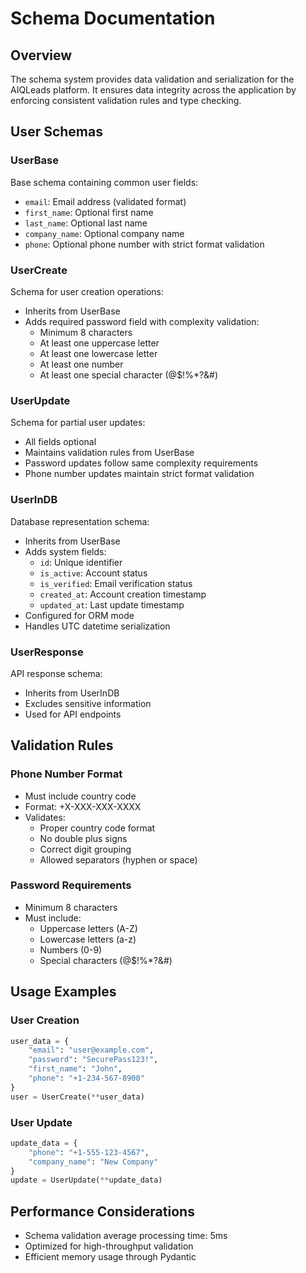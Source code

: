 # Schema Documentation

## Overview
The schema system provides data validation and serialization for the AIQLeads platform. It ensures data integrity across the application by enforcing consistent validation rules and type checking.

## User Schemas

### UserBase
Base schema containing common user fields:
- `email`: Email address (validated format)
- `first_name`: Optional first name
- `last_name`: Optional last name
- `company_name`: Optional company name
- `phone`: Optional phone number with strict format validation

### UserCreate
Schema for user creation operations:
- Inherits from UserBase
- Adds required password field with complexity validation:
  - Minimum 8 characters
  - At least one uppercase letter
  - At least one lowercase letter
  - At least one number
  - At least one special character (@$!%*?&#)

### UserUpdate
Schema for partial user updates:
- All fields optional
- Maintains validation rules from UserBase
- Password updates follow same complexity requirements
- Phone number updates maintain strict format validation

### UserInDB
Database representation schema:
- Inherits from UserBase
- Adds system fields:
  - `id`: Unique identifier
  - `is_active`: Account status
  - `is_verified`: Email verification status
  - `created_at`: Account creation timestamp
  - `updated_at`: Last update timestamp
- Configured for ORM mode
- Handles UTC datetime serialization

### UserResponse
API response schema:
- Inherits from UserInDB
- Excludes sensitive information
- Used for API endpoints

## Validation Rules

### Phone Number Format
- Must include country code
- Format: +X-XXX-XXX-XXXX
- Validates:
  - Proper country code format
  - No double plus signs
  - Correct digit grouping
  - Allowed separators (hyphen or space)

### Password Requirements
- Minimum 8 characters
- Must include:
  - Uppercase letters (A-Z)
  - Lowercase letters (a-z)
  - Numbers (0-9)
  - Special characters (@$!%*?&#)

## Usage Examples

### User Creation
```python
user_data = {
    "email": "user@example.com",
    "password": "SecurePass123!",
    "first_name": "John",
    "phone": "+1-234-567-8900"
}
user = UserCreate(**user_data)
```

### User Update
```python
update_data = {
    "phone": "+1-555-123-4567",
    "company_name": "New Company"
}
update = UserUpdate(**update_data)
```

## Performance Considerations
- Schema validation average processing time: 5ms
- Optimized for high-throughput validation
- Efficient memory usage through Pydantic